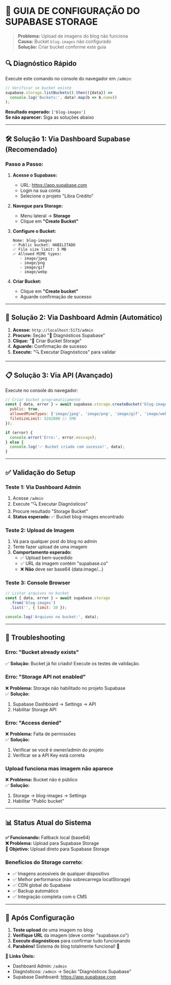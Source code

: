 # 📁 GUIA DE CONFIGURAÇÃO DO SUPABASE STORAGE

> **Problema:** Upload de imagens do blog não funciona  
> **Causa:** Bucket `blog-images` não configurado  
> **Solução:** Criar bucket conforme este guia  

## 🔍 **Diagnóstico Rápido**

Execute este comando no console do navegador em `/admin`:
```javascript
// Verificar se bucket existe
supabase.storage.listBuckets().then(({data}) => 
  console.log('Buckets:', data?.map(b => b.name))
);
```

**Resultado esperado:** `['blog-images']`  
**Se não aparecer:** Siga as soluções abaixo

---

## 🛠️ **Solução 1: Via Dashboard Supabase (Recomendado)**

### **Passo a Passo:**

1. **Acesse o Supabase:**
   - URL: https://app.supabase.com
   - Login na sua conta
   - Selecione o projeto "Libra Crédito"

2. **Navegue para Storage:**
   - Menu lateral → **Storage**
   - Clique em **"Create Bucket"**

3. **Configure o Bucket:**
   ```
   Nome: blog-images
   ✅ Public bucket: HABILITADO
   ✅ File size limit: 5 MB
   ✅ Allowed MIME types:
      - image/jpeg
      - image/png  
      - image/gif
      - image/webp
   ```

4. **Criar Bucket:**
   - Clique em **"Create bucket"**
   - Aguarde confirmação de sucesso

---

## 🔧 **Solução 2: Via Dashboard Admin (Automático)**

1. **Acesse:** `http://localhost:5173/admin`
2. **Procure:** Seção "🔧 Diagnósticos Supabase" 
3. **Clique:** "📁 Criar Bucket Storage"
4. **Aguarde:** Confirmação de sucesso
5. **Execute:** "🔍 Executar Diagnósticos" para validar

---

## 📋 **Solução 3: Via API (Avançado)**

Execute no console do navegador:

```javascript
// Criar bucket programaticamente
const { data, error } = await supabase.storage.createBucket('blog-images', {
  public: true,
  allowedMimeTypes: ['image/jpeg', 'image/png', 'image/gif', 'image/webp'],
  fileSizeLimit: 5242880 // 5MB
});

if (error) {
  console.error('Erro:', error.message);
} else {
  console.log('✅ Bucket criado com sucesso!', data);
}
```

---

## ✅ **Validação do Setup**

### **Teste 1: Via Dashboard Admin**
1. Acesse `/admin`
2. Execute "🔍 Executar Diagnósticos"
3. Procure resultado "Storage Bucket"
4. **Status esperado:** ✅ Bucket blog-images encontrado

### **Teste 2: Upload de Imagem**
1. Vá para qualquer post do blog no admin
2. Tente fazer upload de uma imagem
3. **Comportamento esperado:** 
   - ✅ Upload bem-sucedido
   - ✅ URL da imagem contém "supabase.co"
   - ❌ **Não** deve ser base64 (data:image/...)

### **Teste 3: Console Browser**
```javascript
// Listar arquivos no bucket
const { data, error } = await supabase.storage
  .from('blog-images')
  .list('', { limit: 10 });

console.log('Arquivos no bucket:', data);
```

---

## 🚨 **Troubleshooting**

### **Erro: "Bucket already exists"**
✅ **Solução:** Bucket já foi criado! Execute os testes de validação.

### **Erro: "Storage API not enabled"**
❌ **Problema:** Storage não habilitado no projeto Supabase  
✅ **Solução:** 
1. Supabase Dashboard → Settings → API
2. Habilitar Storage API

### **Erro: "Access denied"**
❌ **Problema:** Falta de permissões  
✅ **Solução:**
1. Verificar se você é owner/admin do projeto
2. Verificar se a API Key está correta

### **Upload funciona mas imagem não aparece**
❌ **Problema:** Bucket não é público  
✅ **Solução:**
1. Storage → blog-images → Settings
2. Habilitar "Public bucket"

---

## 📊 **Status Atual do Sistema**

**✅ Funcionando:** Fallback local (base64)  
**❌ Problema:** Upload para Supabase Storage  
**🎯 Objetivo:** Upload direto para Supabase Storage  

### **Benefícios do Storage correto:**
- ✅ Imagens acessíveis de qualquer dispositivo
- ✅ Melhor performance (não sobrecarrega localStorage)
- ✅ CDN global do Supabase
- ✅ Backup automático
- ✅ Integração completa com o CMS

---

## 🎯 **Após Configuração**

1. **Teste upload** de uma imagem no blog
2. **Verifique URL** da imagem (deve conter "supabase.co")
3. **Execute diagnósticos** para confirmar tudo funcionando
4. **Parabéns!** Sistema de blog totalmente funcional! 🎉

**🔗 Links Úteis:**
- Dashboard Admin: `/admin`
- Diagnósticos: `/admin` → Seção "Diagnósticos Supabase"
- Supabase Dashboard: https://app.supabase.com